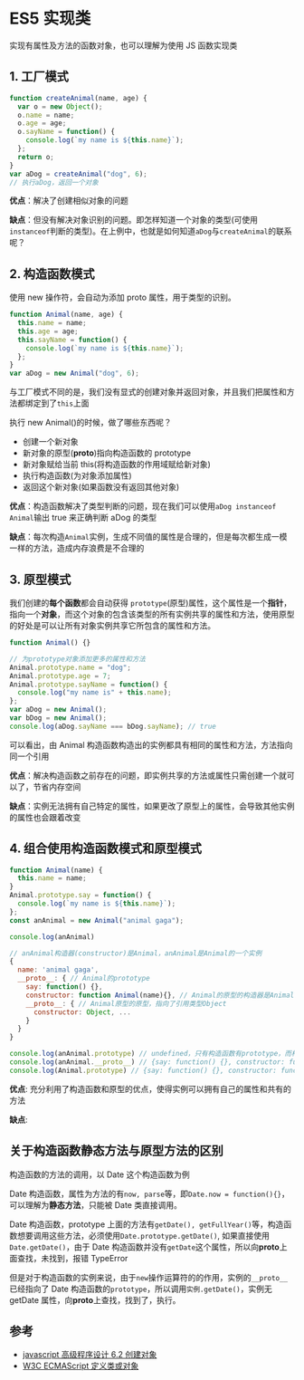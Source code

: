 # ES5 实现类

实现有属性及方法的函数对象，也可以理解为使用 JS 函数实现类

## 1. 工厂模式

```js
function createAnimal(name, age) {
  var o = new Object();
  o.name = name;
  o.age = age;
  o.sayName = function() {
    console.log(`my name is ${this.name}`);
  };
  return o;
}
var aDog = createAnimal("dog", 6);
// 执行aDog，返回一个对象
```

**优点**：解决了创建相似对象的问题

**缺点**：但没有解决对象识别的问题。即怎样知道一个对象的类型(可使用`instanceof`判断的类型)。在上例中，也就是如何知道`aDog`与`createAnimal`的联系呢？

## 2. 构造函数模式

使用 new 操作符，会自动为添加 proto 属性，用于类型的识别。

```js
function Animal(name, age) {
  this.name = name;
  this.age = age;
  this.sayName = function() {
    console.log(`my name is ${this.name}`);
  };
}
var aDog = new Animal("dog", 6);
```

与工厂模式不同的是，我们没有显式的创建对象并返回对象，并且我们把属性和方法都绑定到了`this`上面

执行 new Animal()的时候，做了哪些东西呢？

- 创建一个新对象
- 新对象的原型(**proto**)指向构造函数的 prototype
- 新对象赋给当前 this(将构造函数的作用域赋给新对象)
- 执行构造函数(为对象添加属性)
- 返回这个新对象(如果函数没有返回其他对象)

**优点**：构造函数解决了类型判断的问题，现在我们可以使用`aDog instanceof Animal`输出 true 来正确判断 aDog 的类型

**缺点**：每次构造`Animal`实例，生成不同值的属性是合理的，但是每次都生成一模一样的方法，造成内存浪费是不合理的

## 3. 原型模式

我们创建的**每个函数**都会自动获得 `prototype`(原型)属性，这个属性是一个**指针**，指向一个**对象**，而这个对象的包含该类型的所有实例共享的属性和方法，使用原型的好处是可以让所有对象实例共享它所包含的属性和方法。

```js
function Animal() {}

// 为prototype对象添加更多的属性和方法
Animal.prototype.name = "dog";
Animal.prototype.age = 7;
Animal.prototype.sayName = function() {
  console.log("my name is" + this.name);
};
var aDog = new Animal();
var bDog = new Animal();
console.log(aDog.sayName === bDog.sayName); // true
```

可以看出，由 Animal 构造函数构造出的实例都具有相同的属性和方法，方法指向同一个引用

**优点**：解决构造函数之前存在的问题，即实例共享的方法或属性只需创建一个就可以了，节省内存空间

**缺点**：实例无法拥有自己特定的属性，如果更改了原型上的属性，会导致其他实例的属性也会跟着改变

## 4. 组合使用构造函数模式和原型模式

```js
function Animal(name) {
  this.name = name;
}
Animal.prototype.say = function() {
  console.log(`my name is ${this.name}`);
};
const anAnimal = new Animal("animal gaga");
```

```js
console.log(anAnimal)

// anAnimal构造器(constructor)是Animal，anAnimal是Animal的一个实例
{
  name: 'animal gaga',
  __proto__: { // Animal的prototype
    say: function() {},
    constructor: function Animal(name){}, // Animal的原型的构造器是Animal
    __proto__: { // Animal原型的原型，指向了引用类型Object
      constructor: Object, ...
    }
  }
}

console.log(anAnimal.prototype) // undefined，只有构造函数有prototype，而构造函数的实例只有由浏览器封装的如__proto__属性
console.log(anAnimal.__proto__) // {say: function() {}, constructor: function Animal(name){}, __proto__: {constructor: Object, ...} }
console.log(Animal.prototype) // {say: function() {}, constructor: function Animal(name){}, __proto__: {constructor: Object, ...} }
```

**优点**: 充分利用了构造函数和原型的优点，使得实例可以拥有自己的属性和共有的方法

**缺点**:

## 关于构造函数静态方法与原型方法的区别

构造函数的方法的调用，以 Date 这个构造函数为例

Date 构造函数，属性为方法的有`now, parse`等，即`Date.now = function(){}`，可以理解为**静态方法**，只能被 Date 类直接调用。

Date 构造函数，prototype 上面的方法有`getDate(), getFullYear()`等，构造函数想要调用这些方法，必须使用`Date.prototype.getDate()`, 如果直接使用`Date.getDate()`，由于 Date 构造函数并没有`getDate`这个属性，所以向**proto**上面查找，未找到，报错 TypeError

但是对于构造函数的实例来说，由于`new`操作运算符的的作用，实例的`__proto__`已经指向了 Date 构造函数的`prototype`，所以调用`实例.getDate()`，实例无 getDate 属性，向**proto**上查找，找到了，执行。

## 参考

- [javascript 高级程序设计 6.2 创建对象]()
- [W3C ECMAScript 定义类或对象](https://www.w3school.com.cn/js/pro_js_object_defining.asp)
